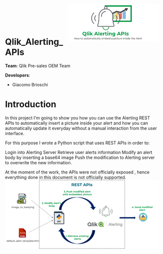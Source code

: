 <img src="img/alert.png" width="300" title="hover text" align="right">
<br>
<br>
<br>
<br>


# Qlik_Alerting_APIs

**Team**: Qlik Pre-sales OEM Team

**Developers**:
* Giacomo Brioschi 

# Introduction
In this project I'm going to show you how you can use the Alerting REST APIs to automatically insert a picture inside your alert and how you can automatically update it everyday without a manual interaction from the user interface.


For this purpose I wrote a Python script that uses REST APIs in order to:

Login into Alerting Server
Retrieve user alerts information
Modify an alert body by inserting a base64 image
Push the modification to Alerting server to overwrite the new information.

At the moment of the work, the APIs were not officially exposed , hence everything done in this document is not officially supported.
<br>
<img src="/img/flow.png" alt="drawing" width="800"/>
